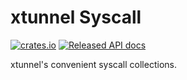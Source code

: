 # xtunnel Syscall

[![crates.io](https://img.shields.io/crates/v/xtunnel_syscall.svg)](https://crates.io/crates/xtunnel_syscall)
[![Released API docs](https://docs.rs/xtunnel_syscall/badge.svg)](https://docs.rs/xtunnel_syscall)

xtunnel's convenient syscall collections.
